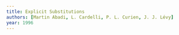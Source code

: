```yaml
---
title: Explicit Substitutions
authors: [Martin Abadi, L. Cardelli, P. L. Curien, J. J. Lévy]
year: 1996
---
```

